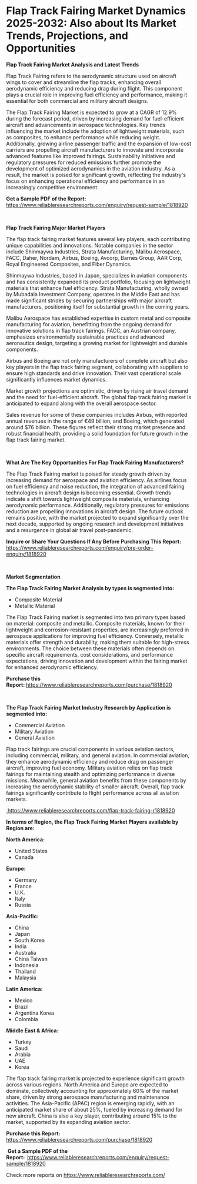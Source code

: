<p><h1>Flap Track Fairing Market Dynamics 2025-2032: Also about Its Market Trends, Projections, and Opportunities</h1></p><p><strong>Flap Track Fairing Market Analysis and Latest Trends</strong></p>
<p><p>Flap Track Fairing refers to the aerodynamic structure used on aircraft wings to cover and streamline the flap tracks, enhancing overall aerodynamic efficiency and reducing drag during flight. This component plays a crucial role in improving fuel efficiency and performance, making it essential for both commercial and military aircraft designs.</p><p>The Flap Track Fairing Market is expected to grow at a CAGR of 12.9% during the forecast period, driven by increasing demand for fuel-efficient aircraft and advancements in aerospace technologies. Key trends influencing the market include the adoption of lightweight materials, such as composites, to enhance performance while reducing weight. Additionally, growing airline passenger traffic and the expansion of low-cost carriers are propelling aircraft manufacturers to innovate and incorporate advanced features like improved fairings. Sustainability initiatives and regulatory pressures for reduced emissions further promote the development of optimized aerodynamics in the aviation industry. As a result, the market is poised for significant growth, reflecting the industry's focus on enhancing operational efficiency and performance in an increasingly competitive environment.</p></p>
<p><strong>Get a Sample PDF of the Report:&nbsp;</strong> <a href="https://www.reliableresearchreports.com/enquiry/request-sample/1818920?utm_campaign=2179&utm_medium=2&utm_source=Github&utm_content=ia&utm_term=18022025&utm_id=flap-track-fairing">https://www.reliableresearchreports.com/enquiry/request-sample/1818920</a></p>
<p>&nbsp;</p>
<p><strong>Flap Track Fairing Major Market Players</strong></p>
<p><p>The flap track fairing market features several key players, each contributing unique capabilities and innovations. Notable companies in the sector include Shinmaywa Industries, Strata Manufacturing, Malibu Aerospace, FACC, Daher, Nordam, Airbus, Boeing, Avcorp, Barnes Group, AAR Corp, Royal Engineered Composites, and Fiber Dynamics.</p><p>Shinmaywa Industries, based in Japan, specializes in aviation components and has consistently expanded its product portfolio, focusing on lightweight materials that enhance fuel efficiency. Strata Manufacturing, wholly owned by Mubadala Investment Company, operates in the Middle East and has made significant strides by securing partnerships with major aircraft manufacturers, positioning itself for substantial growth in the coming years.</p><p>Malibu Aerospace has established expertise in custom metal and composite manufacturing for aviation, benefitting from the ongoing demand for innovative solutions in flap track fairings. FACC, an Austrian company, emphasizes environmentally sustainable practices and advanced aeronautics design, targeting a growing market for lightweight and durable components.</p><p>Airbus and Boeing are not only manufacturers of complete aircraft but also key players in the flap track fairing segment, collaborating with suppliers to ensure high standards and drive innovation. Their vast operational scale significantly influences market dynamics.</p><p>Market growth projections are optimistic, driven by rising air travel demand and the need for fuel-efficient aircraft. The global flap track fairing market is anticipated to expand along with the overall aerospace sector.</p><p>Sales revenue for some of these companies includes Airbus, with reported annual revenues in the range of €49 billion, and Boeing, which generated around $76 billion. These figures reflect their strong market presence and robust financial health, providing a solid foundation for future growth in the flap track fairing market.</p></p>
<p>&nbsp;</p>
<p><strong>What Are The Key Opportunities For Flap Track Fairing Manufacturers?</strong></p>
<p><p>The Flap Track Fairing market is poised for steady growth driven by increasing demand for aerospace and aviation efficiency. As airlines focus on fuel efficiency and noise reduction, the integration of advanced fairing technologies in aircraft design is becoming essential. Growth trends indicate a shift towards lightweight composite materials, enhancing aerodynamic performance. Additionally, regulatory pressures for emissions reduction are propelling innovations in aircraft design. The future outlook remains positive, with the market projected to expand significantly over the next decade, supported by ongoing research and development initiatives and a resurgence in global air travel post-pandemic.</p></p>
<p><strong>Inquire or Share Your Questions If Any Before Purchasing This Report:</strong> <a href="https://www.reliableresearchreports.com/enquiry/pre-order-enquiry/1818920?utm_campaign=2179&utm_medium=2&utm_source=Github&utm_content=ia&utm_term=18022025&utm_id=flap-track-fairing">https://www.reliableresearchreports.com/enquiry/pre-order-enquiry/1818920</a></p>
<p>&nbsp;</p>
<p><strong>Market Segmentation</strong></p>
<p><strong>The Flap Track Fairing Market Analysis by types is segmented into:</strong></p>
<p><ul><li>Composite Material</li><li>Metallic Material</li></ul></p>
<p><p>The Flap Track Fairing market is segmented into two primary types based on material: composite and metallic. Composite materials, known for their lightweight and corrosion-resistant properties, are increasingly preferred in aerospace applications for improving fuel efficiency. Conversely, metallic materials offer strength and durability, making them suitable for high-stress environments. The choice between these materials often depends on specific aircraft requirements, cost considerations, and performance expectations, driving innovation and development within the fairing market for enhanced aerodynamic efficiency.</p></p>
<p><strong>Purchase this Report:&nbsp;</strong><a href="https://www.reliableresearchreports.com/purchase/1818920?utm_campaign=2179&utm_medium=2&utm_source=Github&utm_content=ia&utm_term=18022025&utm_id=flap-track-fairing">https://www.reliableresearchreports.com/purchase/1818920</a></p>
<p>&nbsp;</p>
<p><strong>The Flap Track Fairing Market Industry Research by Application is segmented into:</strong></p>
<p><ul><li>Commercial Aviation</li><li>Military Aviation</li><li>General Aviation</li></ul></p>
<p><p>Flap track fairings are crucial components in various aviation sectors, including commercial, military, and general aviation. In commercial aviation, they enhance aerodynamic efficiency and reduce drag on passenger aircraft, improving fuel economy. Military aviation relies on flap track fairings for maintaining stealth and optimizing performance in diverse missions. Meanwhile, general aviation benefits from these components by increasing the aerodynamic stability of smaller aircraft. Overall, flap track fairings significantly contribute to flight performance across all aviation markets.</p></p>
<p><a href="https://www.reliableresearchreports.com/flap-track-fairing-r1818920?utm_campaign=2179&utm_medium=2&utm_source=Github&utm_content=ia&utm_term=18022025&utm_id=flap-track-fairing">&nbsp;https://www.reliableresearchreports.com/flap-track-fairing-r1818920</a></p>
<p><strong>In terms of Region, the Flap Track Fairing Market Players available by Region are:</strong></p>
<p>
    <p> <strong> North America: </strong>
        <ul>
            <li>United States</li>
            <li>Canada</li>
        </ul>
        </p> 
    <p> <strong> Europe: </strong>
        <ul>
            <li>Germany</li>
            <li>France</li>
            <li>U.K.</li>
            <li>Italy</li>
            <li>Russia</li>
        </ul>
        </p> 
    <p> <strong> Asia-Pacific: </strong>
        <ul>
            <li>China</li>
            <li>Japan</li>
            <li>South Korea</li>
            <li>India</li>
            <li>Australia</li>
            <li>China Taiwan</li>
            <li>Indonesia</li>
            <li>Thailand</li>
            <li>Malaysia</li>
        </ul>
        </p> 
    <p> <strong> Latin America: </strong>
        <ul>
            <li>Mexico</li>
            <li>Brazil</li>
            <li>Argentina Korea</li>
            <li>Colombia</li>
        </ul>
        </p> 
    <p> <strong> Middle East & Africa: </strong>
        <ul>
            <li>Turkey</li>
            <li>Saudi</li>
            <li>Arabia</li>
            <li>UAE</li>
            <li>Korea</li>
        </ul>
    </p>
    </p>
<p><p>The flap track fairing market is projected to experience significant growth across various regions. North America and Europe are expected to dominate, collectively accounting for approximately 60% of the market share, driven by strong aerospace manufacturing and maintenance activities. The Asia-Pacific (APAC) region is emerging rapidly, with an anticipated market share of about 25%, fueled by increasing demand for new aircraft. China is also a key player, contributing around 15% to the market, supported by its expanding aviation sector.</p></p>
<p><strong>Purchase this Report: </strong><a href="https://www.reliableresearchreports.com/purchase/1818920?utm_campaign=2179&utm_medium=2&utm_source=Github&utm_content=ia&utm_term=18022025&utm_id=flap-track-fairing">https://www.reliableresearchreports.com/purchase/1818920</a></p>
<p>&nbsp;<strong>Get a Sample PDF of the Report:&nbsp;&nbsp;</strong><a href="https://www.reliableresearchreports.com/enquiry/request-sample/1818920?utm_campaign=2179&utm_medium=2&utm_source=Github&utm_content=ia&utm_term=18022025&utm_id=flap-track-fairing">https://www.reliableresearchreports.com/enquiry/request-sample/1818920</a></p>
<p><strong></strong></p>
<p>Check more reports on <a href="https://www.reliableresearchreports.com/?utm_campaign=2179&utm_medium=2&utm_source=Github&utm_content=ia&utm_term=18022025&utm_id=flap-track-fairing">https://www.reliableresearchreports.com/</a></p>